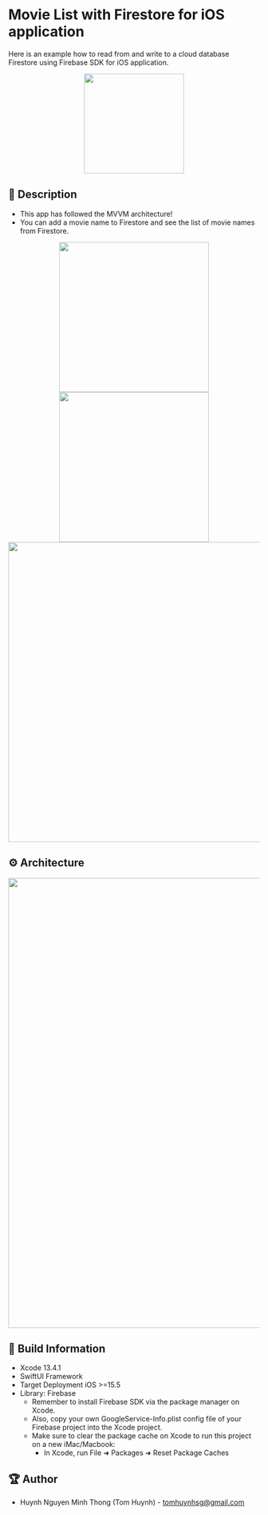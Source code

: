 # Movie List with Firestore for iOS application

Here is an example how to read from and write to a cloud database Firestore using Firebase SDK for iOS application.

<p align="center">
  <img width="200" src="https://i.imgur.com/6jovHGu.png">
</p>

## 📖 Description

- This app has followed the MVVM architecture!
- You can add a movie name to Firestore and see the list of movie names from Firestore.

<p align="center">
  <img src="https://i.imgur.com/NBTguGj.png" width="300" > 
  <img src="https://i.imgur.com/pZoG63z.png" width="300" > 
  <img src="https://i.imgur.com/72hZiWK.png" width="600" > 
</p>

## ⚙️ Architecture

<img src="https://i.imgur.com/M8moTxp.png" width="900">

## 🔧 Build Information
- Xcode 13.4.1
- SwiftUI Framework
- Target Deployment iOS >=15.5
- Library: Firebase
  - Remember to install Firebase SDK via the package manager on Xcode.
  - Also, copy your own GoogleService-Info.plist config file of your Firebase project into the Xcode project.
  - Make sure to clear the package cache on Xcode to run this project on a new iMac/Macbook:
    - In Xcode, run File ➜ Packages ➜ Reset Package Caches

## 🏆 Author
- Huynh Nguyen Minh Thong (Tom Huynh) - tomhuynhsg@gmail.com
